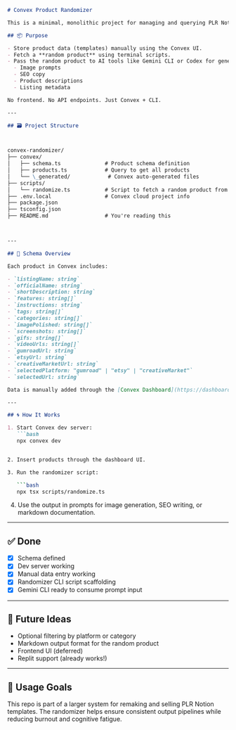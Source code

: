 ```md
# Convex Product Randomizer

This is a minimal, monolithic project for managing and querying PLR Notion templates using Convex as a backend and terminal scripts as the interface. It is designed to run inside Replit or locally without needing a frontend or APIs.

## 📦 Purpose

- Store product data (templates) manually using the Convex UI.
- Fetch a **random product** using terminal scripts.
- Pass the random product to AI tools like Gemini CLI or Codex for generating:
  - Image prompts
  - SEO copy
  - Product descriptions
  - Listing metadata

No frontend. No API endpoints. Just Convex + CLI.

---

## 🗃️ Project Structure



convex-randomizer/
├── convex/
│   ├── schema.ts              # Product schema definition
│   ├── products.ts            # Query to get all products
│   └── \_generated/            # Convex auto-generated files
├── scripts/
│   └── randomize.ts           # Script to fetch a random product from Convex
├── .env.local                 # Convex cloud project info
├── package.json
├── tsconfig.json
├── README.md                  # You're reading this



---

## 🧠 Schema Overview

Each product in Convex includes:

- `listingName: string`
- `officialName: string`
- `shortDescription: string`
- `features: string[]`
- `instructions: string`
- `tags: string[]`
- `categories: string[]`
- `imagePolished: string[]`
- `screenshots: string[]`
- `gifs: string[]`
- `videoUrls: string[]`
- `gumroadUrl: string`
- `etsyUrl: string`
- `creativeMarketUrl: string`
- `selectedPlatform: "gumroad" | "etsy" | "creativeMarket"`
- `selectedUrl: string`

Data is manually added through the [Convex Dashboard](https://dashboard.convex.dev/).

---

## 🌀 How It Works

1. Start Convex dev server:  
   ```bash
   npx convex dev


2. Insert products through the dashboard UI.

3. Run the randomizer script:

   ```bash
   npx tsx scripts/randomize.ts
   ```

4. Use the output in prompts for image generation, SEO writing, or markdown documentation.

---

## ✅ Done

* [x] Schema defined
* [x] Dev server working
* [x] Manual data entry working
* [x] Randomizer CLI script scaffolding
* [x] Gemini CLI ready to consume prompt input

---

## 🧠 Future Ideas

* Optional filtering by platform or category
* Markdown output format for the random product
* Frontend UI (deferred)
* Replit support (already works!)

---

## 👋 Usage Goals

This repo is part of a larger system for remaking and selling PLR Notion templates. The randomizer helps ensure consistent output pipelines while reducing burnout and cognitive fatigue.

```